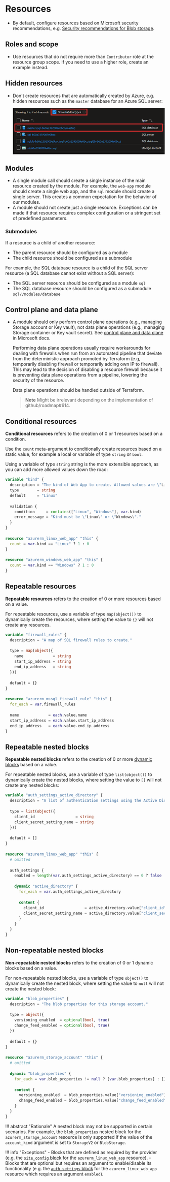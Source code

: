 # Resources

- By default, configure resources based on Microsoft security recommendations, e.g. [Security recommendations for Blob storage](https://learn.microsoft.com/en-us/azure/storage/blobs/security-recommendations).

## Roles and scope

- Use resources that do not require more than `Contributor` role at the resource group scope.
  If you need to use a higher role, create an example instead.

## Hidden resources

- Don't create resources that are automatically created by Azure, e.g. hidden resources such as the `master` database for an Azure SQL server:

  ![hidden resources](img/hidden-resources.png)

## Modules

- A single module call should create a single instance of the main resource created by the module. For example, the `web-app` module should create a single web app, and the `sql` module should create a single server. This creates a common expectation for the behavior of our modules.
- A module should not create just a single resource. Exceptions can be made if that resource requires complex configuration or a stringent set of predefined parameters.

### Submodules

If a resource is a child of another resource:

- The parent resource should be configured as a module
- The child resource should be configured as a submodule

For example, the SQL database resource is a child of the SQL server resource (a SQL database cannot exist without a SQL server):

- The SQL server resource should be configured as a module `sql`
- The SQL database resource should be configured as a submodule `sql//modules/database`

## Control plane and data plane

- A module should only perform control plane operations (e.g., managing Storage account or Key vault), not data plane operations (e.g., managing Storage container or Key vault secret). See [control plane and data plane](https://learn.microsoft.com/en-us/azure/azure-resource-manager/management/control-plane-and-data-plane) in Microsoft docs.

  Performing data plane operations usually require workarounds for dealing with firewalls when run from an automated pipeline that deviate from the deterministic approach promoted by Terraform (e.g, temporarily disabling firewall or temporarily adding own IP to firewall).
  This may lead to the decision of disabling a resource firewall because it is preventing data plane operations from a pipeline, lowering the security of the resource.

  Data plane operations should be handled outside of Terraform.

  > **Note** Might be irrelevant depending on the implementation of github/roadmap#614.

## Conditional resources

**Conditional resources** refers to the creation of 0 or 1 resources based on a condition.

Use the `count` meta-argument to conditionally create resources based on a static value, for example a local or variable of type `string` or `bool`.

Using a variable of type `string` string is the more extensible approach, as you can add more allowed values down the road:

```terraform
variable "kind" {
  description = "The kind of Web App to create. Allowed values are \"Linux\" and \"Windows\"."
  type        = string
  default     = "Linux"

  validation {
    condition     = contains(["Linux", "Windows"], var.kind)
    error_message = "Kind must be \"Linux\" or \"Windows\"."
  }
}

resource "azurerm_linux_web_app" "this" {
  count = var.kind == "Linux" ? 1 : 0
}

resource "azurerm_windows_web_app" "this" {
  count = var.kind == "Windows" ? 1 : 0
}
```

## Repeatable resources

**Repeatable resources** refers to the creation of 0 or more resources based on a value.

For repeatable resources, use a variable of type `map(object())` to dynamically create the resources, where setting the value to `{}` will not create any resources.

```terraform
variable "firewall_rules" {
  description = "A map of SQL firewall rules to create."

  type = map(object({
    name             = string
    start_ip_address = string
    end_ip_address   = string
  }))

  default = {}
}

resource "azurerm_mssql_firewall_rule" "this" {
  for_each = var.firewall_rules

  name             = each.value.name
  start_ip_address = each.value.start_ip_address
  end_ip_address   = each.value.end_ip_address
}
```

## Repeatable nested blocks

**Repeatable nested blocks** refers to the creation of 0 or more [dynamic blocks](https://developer.hashicorp.com/terraform/language/expressions/dynamic-blocks) based on a value.

For repeatable nested blocks, use a variable of type `list(object())` to dynamically create the nested blocks, where setting the value to `[]` will not create any nested blocks:

```terraform
variable "auth_settings_active_directory" {
  description = "A list of authentication settings using the Active Directory provider to configure for this Linux web app."

  type = list(object({
    client_id                  = string
    client_secret_setting_name = string
  }))

  default = []
}

resource "azurerm_linux_web_app" "this" {
  # omitted

  auth_settings {
    enabled = length(var.auth_settings_active_directory) == 0 ? false : true

    dynamic "active_directory" {
      for_each = var.auth_settings_active_directory

      content {
        client_id                  = active_directory.value["client_id"]
        client_secret_setting_name = active_directory.value["client_secret_setting_name"]
      }
    }
  }
}
```

## Non-repeatable nested blocks

**Non-repeatable nested blocks** refers to the creation of 0 or 1 dynamic blocks based on a value.

For non-repeatable nested blocks, use a variable of type `object()` to dynamically create the nested block, where setting the value to `null` will not create the nested block:

```terraform
variable "blob_properties" {
  description = "The blob properties for this storage account."

  type = object({
    versioning_enabled  = optional(bool, true)
    change_feed_enabled = optional(bool, true)
  })

  default = {}
}

resource "azurerm_storage_account" "this" {
  # omitted

  dynamic "blob_properties" {
    for_each = var.blob_properties != null ? [var.blob_properties] : []

    content {
      versioning_enabled  = blob_properties.value["versioning_enabled"]
      change_feed_enabled = blob_properties.value["change_feed_enabled"]
    }
  }
}
```

!!! abstract "Rationale"
    A nested block may not be supported in certain scenarios. For example, the `blob_properties` nested block for the `azurerm_storage_account` resource is only supported if the value of the `account_kind` argument is set to `StorageV2` or `BlobStorage`.

!!! info "Exceptions"
    - Blocks that are defined as required by the provider (e.g. the [`site_config` block](https://registry.terraform.io/providers/hashicorp/azurerm/3.0.2/docs/resources/linux_web_app#site_config) for the `azurerm_linux_web_app` resource).
    - Blocks that are optional but requires an argument to enable/disable its functionality (e.g. the [`auth_settings` block](https://registry.terraform.io/providers/hashicorp/azurerm/3.0.2/docs/resources/linux_web_app#auth_settings) for the `azurerm_linux_web_app` resource which requires an argument `enabled`).

